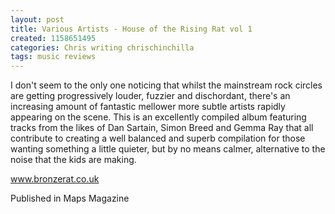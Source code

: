 ```yaml
---
layout: post
title: Various Artists - House of the Rising Rat vol 1
created: 1158651495
categories: Chris writing chrischinchilla
tags: music reviews
---
```


I don't seem to the only one noticing that whilst the mainstream rock circles are getting progressively louder, fuzzier and dischordant, there's an increasing amount of fantastic mellower more subtle artists rapidly appearing on the scene. This is an excellently compiled album featuring tracks from the likes of Dan Sartain, Simon Breed and Gemma Ray that all contribute to creating a well balanced and superb compilation for those wanting something a little quieter, but by no means calmer, alternative to the noise that the kids are making.

<a href="https://www.bronzerat.co.uk" target="_blank">www.bronzerat.co.uk</a>

Published in Maps Magazine
